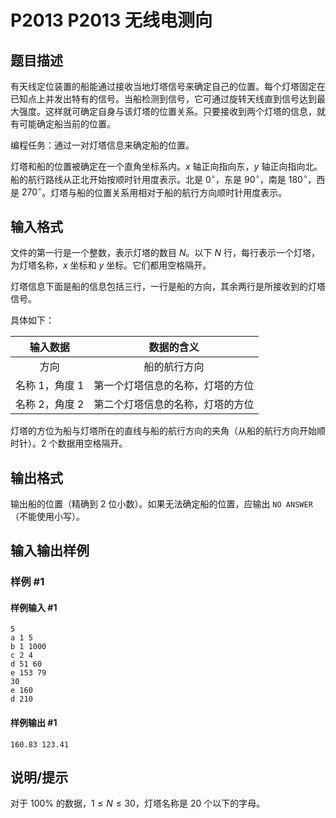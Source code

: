 # P2013 P2013 无线电测向

## 题目描述

有天线定位装置的船能通过接收当地灯塔信号来确定自己的位置。每个灯塔固定在已知点上并发出特有的信号。当船检测到信号，它可通过旋转天线直到信号达到最大强度。这样就可确定自身与该灯塔的位置关系。只要接收到两个灯塔的信息，就有可能确定船当前的位置。

编程任务：通过一对灯塔信息来确定船的位置。

灯塔和船的位置被确定在一个直角坐标系内。$x$ 轴正向指向东，$y$ 轴正向指向北。船的航行路线从正北开始按顺时针用度表示。北是 $0^\circ$，东是 $90^\circ$，南是 $180^\circ$，西是 $270^\circ$。灯塔与船的位置关系用相对于船的航行方向顺时针用度表示。


## 输入格式

文件的第一行是一个整数，表示灯塔的数目 $N$。以下 $N$ 行，每行表示一个灯塔，为灯塔名称，$x$ 坐标和 $y$ 坐标。它们都用空格隔开。

灯塔信息下面是船的信息包括三行，一行是船的方向，其余两行是所接收到的灯塔信号。

具体如下：

| 输入数据 | 数据的含义|
| :-: | :-:|
| 方向 | 船的航行方向 |
| 名称 $1$，角度 $1$ | 第一个灯塔信息的名称，灯塔的方位 |
| 名称 $2$，角度 $2$ | 第二个灯塔信息的名称，灯塔的方位 |

灯塔的方位为船与灯塔所在的直线与船的航行方向的夹角（从船的航行方向开始顺时针）。$2$ 个数据用空格隔开。

## 输出格式

输出船的位置（精确到 $2$ 位小数）。如果无法确定船的位置，应输出 `NO ANSWER`（不能使用小写）。


## 输入输出样例

### 样例 #1

#### 样例输入 #1

```
5
a 1 5
b 1 1000
c 2 4
d 51 60
e 153 79
30
e 160
d 210
```

#### 样例输出 #1

```
160.83 123.41
```

## 说明/提示

对于 $100 \%$ 的数据，$1 \le N \le 30$，灯塔名称是 $20$ 个以下的字母。

